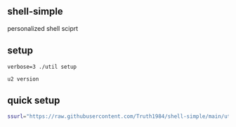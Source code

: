 ## shell-simple

personalized shell sciprt

## setup

`verbose=3 ./util setup`

`u2 version`

## quick setup

```sh
ssurl="https://raw.githubusercontent.com/Truth1984/shell-simple/main/util.sh"; if $(command -v curl &> /dev/null); then curl $ssurl -o util.sh; elif $(command -v wget &> /dev/null); then wget -O util.sh $ssurl; fi; chmod 777 util.sh && ./util.sh setup
```
